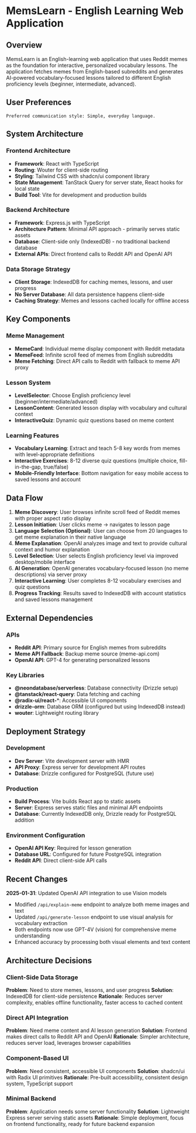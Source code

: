# MemsLearn - English Learning Web Application

## Overview

MemsLearn is an English-learning web application that uses Reddit memes as the foundation for interactive, personalized vocabulary lessons. The application fetches memes from English-based subreddits and generates AI-powered vocabulary-focused lessons tailored to different English proficiency levels (beginner, intermediate, advanced).

## User Preferences

```
Preferred communication style: Simple, everyday language.
```

## System Architecture

### Frontend Architecture
- **Framework**: React with TypeScript
- **Routing**: Wouter for client-side routing
- **Styling**: Tailwind CSS with shadcn/ui component library
- **State Management**: TanStack Query for server state, React hooks for local state
- **Build Tool**: Vite for development and production builds

### Backend Architecture
- **Framework**: Express.js with TypeScript
- **Architecture Pattern**: Minimal API approach - primarily serves static assets
- **Database**: Client-side only (IndexedDB) - no traditional backend database
- **External APIs**: Direct frontend calls to Reddit API and OpenAI API

### Data Storage Strategy
- **Client Storage**: IndexedDB for caching memes, lessons, and user progress
- **No Server Database**: All data persistence happens client-side
- **Caching Strategy**: Memes and lessons cached locally for offline access

## Key Components

### Meme Management
- **MemeCard**: Individual meme display component with Reddit metadata
- **MemeFeed**: Infinite scroll feed of memes from English subreddits
- **Meme Fetching**: Direct API calls to Reddit with fallback to meme API proxy

### Lesson System
- **LevelSelector**: Choose English proficiency level (beginner/intermediate/advanced)
- **LessonContent**: Generated lesson display with vocabulary and cultural context
- **InteractiveQuiz**: Dynamic quiz questions based on meme content

### Learning Features
- **Vocabulary Learning**: Extract and teach 5-8 key words from memes with level-appropriate definitions
- **Interactive Exercises**: 8-12 diverse quiz questions (multiple choice, fill-in-the-gap, true/false)
- **Mobile-Friendly Interface**: Bottom navigation for easy mobile access to saved lessons and account

## Data Flow

1. **Meme Discovery**: User browses infinite scroll feed of Reddit memes with proper aspect ratio display
2. **Lesson Initiation**: User clicks meme → navigates to lesson page
3. **Language Selection (Optional)**: User can choose from 20 languages to get meme explanation in their native language
4. **Meme Explanation**: OpenAI analyzes image and text to provide cultural context and humor explanation
5. **Level Selection**: User selects English proficiency level via improved desktop/mobile interface
6. **AI Generation**: OpenAI generates vocabulary-focused lesson (no meme descriptions) via server proxy
7. **Interactive Learning**: User completes 8-12 vocabulary exercises and quiz questions
8. **Progress Tracking**: Results saved to IndexedDB with account statistics and saved lessons management

## External Dependencies

### APIs
- **Reddit API**: Primary source for English memes from subreddits
- **Meme API Fallback**: Backup meme source (meme-api.com)
- **OpenAI API**: GPT-4 for generating personalized lessons

### Key Libraries
- **@neondatabase/serverless**: Database connectivity (Drizzle setup)
- **@tanstack/react-query**: Data fetching and caching
- **@radix-ui/react-***: Accessible UI components
- **drizzle-orm**: Database ORM (configured but using IndexedDB instead)
- **wouter**: Lightweight routing library

## Deployment Strategy

### Development
- **Dev Server**: Vite development server with HMR
- **API Proxy**: Express server for development API routes
- **Database**: Drizzle configured for PostgreSQL (future use)

### Production
- **Build Process**: Vite builds React app to static assets
- **Server**: Express serves static files and minimal API endpoints
- **Database**: Currently IndexedDB only, Drizzle ready for PostgreSQL addition

### Environment Configuration
- **OpenAI API Key**: Required for lesson generation
- **Database URL**: Configured for future PostgreSQL integration
- **Reddit API**: Direct client-side API calls

## Recent Changes

**2025-01-31**: Updated OpenAI API integration to use Vision models
- Modified `/api/explain-meme` endpoint to analyze both meme images and text
- Updated `/api/generate-lesson` endpoint to use visual analysis for vocabulary extraction
- Both endpoints now use GPT-4V (vision) for comprehensive meme understanding
- Enhanced accuracy by processing both visual elements and text content

## Architecture Decisions

### Client-Side Data Storage
**Problem**: Need to store memes, lessons, and user progress
**Solution**: IndexedDB for client-side persistence
**Rationale**: Reduces server complexity, enables offline functionality, faster access to cached content

### Direct API Integration
**Problem**: Need meme content and AI lesson generation
**Solution**: Frontend makes direct calls to Reddit API and OpenAI
**Rationale**: Simpler architecture, reduces server load, leverages browser capabilities

### Component-Based UI
**Problem**: Need consistent, accessible UI components
**Solution**: shadcn/ui with Radix UI primitives
**Rationale**: Pre-built accessibility, consistent design system, TypeScript support

### Minimal Backend
**Problem**: Application needs some server functionality
**Solution**: Lightweight Express server serving static assets
**Rationale**: Simple deployment, focus on frontend functionality, ready for future backend expansion